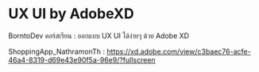 # UX UI by AdobeXD

BorntoDev คอร์สเรียน : ออกแบบ UX UI ได้ง่ายๆ ด้วย Adobe XD

ShoppingApp_NathramonTh : https://xd.adobe.com/view/c3baec76-acfe-46a4-8319-d69e43e90f5a-96e9/?fullscreen
